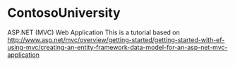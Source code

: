 # ContosoUniversity
ASP.NET (MVC) Web Application
This is a tutorial based on http://www.asp.net/mvc/overview/getting-started/getting-started-with-ef-using-mvc/creating-an-entity-framework-data-model-for-an-asp-net-mvc-application
